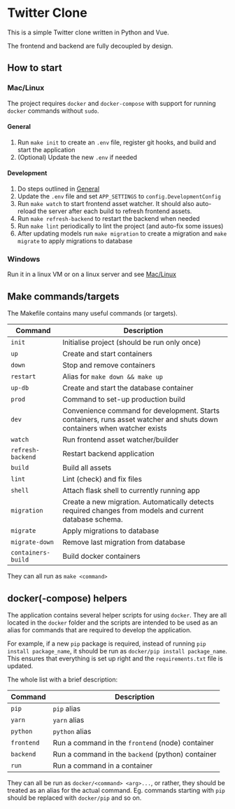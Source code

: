 # Twitter Clone
This is a simple Twitter clone written in Python and Vue.

The frontend and backend are fully decoupled by design.



## How to start

### Mac/Linux
The project requires `docker` and `docker-compose` with support for running `docker` commands without `sudo`.

#### General
  1. Run `make init` to create an `.env` file, register git hooks, and build and start the application
  2. (Optional) Update the new `.env` if needed

#### Development
  1. Do steps outlined in [General](#General)
  2. Update the `.env` file and set `APP_SETTINGS` to `config.DevelopmentConfig`
  3. Run `make watch` to start frontend asset watcher.
     It should also auto-reload the server after each build to refresh frontend assets.
  4. Run `make refresh-backend` to restart the backend when needed
  5. Run `make lint` periodically to lint the project (and auto-fix some issues)
  6. After updating models run `make migration` to create a migration and `make migrate` to apply migrations to database

### Windows
Run it in a linux VM or on a linux server and see [Mac/Linux](#Mac/Linux)

## Make commands/targets

The Makefile contains many useful commands (or targets).

|      Command      |                   Description                     |
|-------------------|---------------------------------------------------|
| `init`            | Initialise project (should be run only once)      |
| `up`              | Create and start containers                       |
| `down`            | Stop and remove containers                        |
| `restart`         | Alias for `make down && make up`                  |
| `up-db`           | Create and start the database container           |
| `prod`            | Command to set-up production build                |
| `dev`             | Convenience command for development. Starts containers, runs asset watcher and shuts down containers when watcher exists |
| `watch`           | Run frontend asset watcher/builder                |
| `refresh-backend` | Restart backend application                       |
| `build`           | Build all assets                                  |
| `lint`            | Lint (check) and fix files                        |
| `shell`           | Attach flask shell to currently running app       |
| `migration`       | Create a new migration. Automatically detects required changes from models and current database schema. |
| `migrate`         | Apply migrations to database                      |
| `migrate-down`    | Remove last migration from database               |
| `containers-build`| Build docker containers                           |

They can all run as `make <command>` 



## docker(-compose) helpers
The application contains several helper scripts for using `docker`.
They are all located in the `docker` folder and the scripts are intended to
be used as an alias for commands that are required to develop the application.

For example, if a new `pip` package is required, instead of running
`pip install package_name`, it should be run as `docker/pip install package_name`.
This ensures that everything is set up right and the `requirements.txt` file is updated.

The whole list with a brief description:

|      Command      |                   Description                     |
|-------------------|---------------------------------------------------|
| `pip`             | `pip` alias                                       |
| `yarn`            | `yarn` alias                                      |
| `python`          | `python` alias                                    |
| `frontend`        | Run a command in the `frontend` (node) container  |
| `backend`         | Run a command in the `backend` (python) container |
| `run`             | Run a command in a container                      |

They can all be run as `docker/<command> <arg>...`, or rather, they should be treated as an alias for the actual command.
Eg. commands starting with `pip` should be replaced with `docker/pip` and so on.

